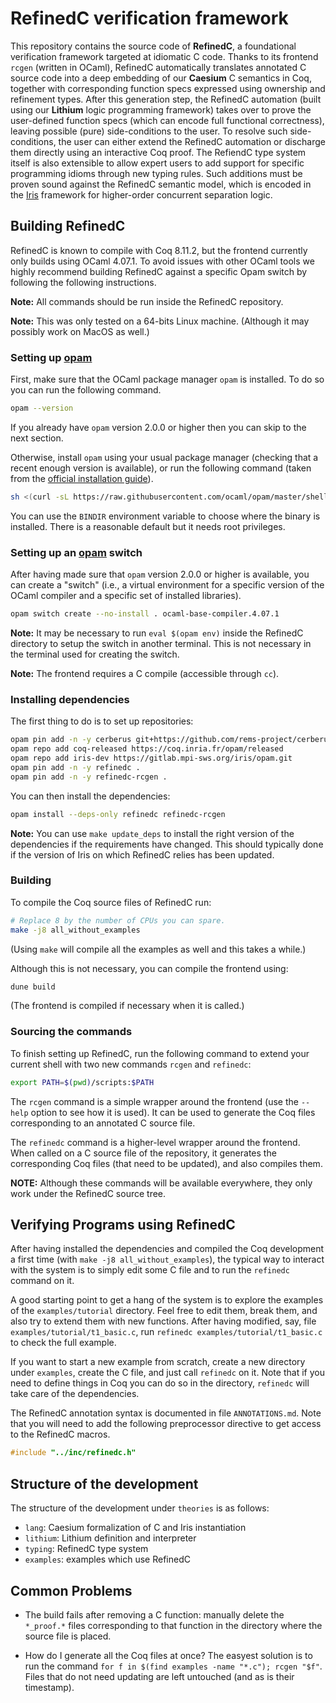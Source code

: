 # RefinedC verification framework

This repository contains the source code of **RefinedC**, a foundational
verification framework targeted at idiomatic C code. Thanks to its frontend
`rcgen` (written in OCaml), RefinedC automatically translates annotated C
source code into a deep embedding of our **Caesium** C semantics in Coq,
together with corresponding function specs expressed using ownership and
refinement types. After this generation step, the RefinedC automation (built
using our **Lithium** logic programming framework) takes over to prove the
user-defined function specs (which can encode full functional correctness),
leaving possible (pure) side-conditions to the user. To resolve such
side-conditions, the user can either extend the RefinedC automation or
discharge them directly using an interactive Coq proof. The RefiendC type
system itself is also extensible to allow expert users to add support for
specific programming idioms through new typing rules. Such additions must be
proven sound against the RefinedC semantic model, which is encoded in the
[Iris](https://gitlab.mpi-sws.org/iris/iris) framework for higher-order
concurrent separation logic.

## Building RefinedC

RefinedC is known to compile with Coq 8.11.2, but the frontend currently only
builds using OCaml 4.07.1. To avoid issues with other OCaml tools we highly
recommend building RefinedC against a specific Opam switch by following the
following instructions.

**Note:** All commands should be run inside the RefinedC repository.

**Note:** This was only tested on a 64-bits Linux machine. (Although it may
possibly work on MacOS as well.)

### Setting up [opam](https://opam.ocaml.org/doc/Install.html)

First, make sure that the OCaml package manager `opam` is installed. To do
so you can run the following command.
```bash
opam --version
```
If you already have `opam` version 2.0.0 or higher then you can skip to the
next section.

Otherwise, install `opam` using your usual package manager (checking that a
recent enough version is available), or run the following command (taken from
the [official installation guide](https://opam.ocaml.org/doc/Install.html)).
```bash
sh <(curl -sL https://raw.githubusercontent.com/ocaml/opam/master/shell/install.sh)
```
You can use the `BINDIR` environment variable to choose where the binary is
installed. There is a reasonable default but it needs root privileges.

### Setting up an [opam](https://opam.ocaml.org) switch

After having made sure that `opam` version 2.0.0 or higher is available, you
can create a "switch" (i.e., a virtual environment for a specific version of
the OCaml compiler and a specific set of installed libraries).
```bash
opam switch create --no-install . ocaml-base-compiler.4.07.1
```

**Note:** It may be necessary to run `eval $(opam env)` inside the RefinedC
directory to setup the switch in another terminal. This is not necessary in
the terminal used for creating the switch.

**Note:** The frontend requires a C compile (accessible through `cc`).

### Installing dependencies

The first thing to do is to set up repositories:
```bash
opam pin add -n -y cerberus git+https://github.com/rems-project/cerberus.git#5462d5bd84262f4248a6b9486151978c6dd9b362
opam repo add coq-released https://coq.inria.fr/opam/released
opam repo add iris-dev https://gitlab.mpi-sws.org/iris/opam.git
opam pin add -n -y refinedc .
opam pin add -n -y refinedc-rcgen .
```

You can then install the dependencies:
```bash
opam install --deps-only refinedc refinedc-rcgen
```

**Note:** You can use `make update_deps` to install the right version of the
dependencies if the requirements have changed. This should typically done if
the version of Iris on which RefinedC relies has been updated.

### Building

To compile the Coq source files of RefinedC run:
```bash
# Replace 8 by the number of CPUs you can spare.
make -j8 all_without_examples
```
(Using `make` will compile all the examples as well and this takes a while.)

Although this is not necessary, you can compile the frontend using:
```bash
dune build
```
(The frontend is compiled if necessary when it is called.)

### Sourcing the commands

To finish setting up RefinedC, run the following command to extend your
current shell with two new commands `rcgen` and `refinedc`:
```bash
export PATH=$(pwd)/scripts:$PATH
```
The `rcgen` command is a simple wrapper around the frontend (use the `--help` option
to see how it is used). It can be used to generate the Coq files corresponding
to an annotated C source file.

The `refinedc` command is a higher-level wrapper around the frontend. When
called on a C source file of the repository, it generates the corresponding
Coq files (that need to be updated), and also compiles them.

**NOTE:** Although these commands will be available everywhere, they only
work under the RefinedC source tree.

## Verifying Programs using RefinedC

After having installed the dependencies and compiled the Coq development a
first time (with `make -j8 all_without_examples`), the typical way to interact
with the system is to simply edit some C file and to run the `refinedc`
command on it.

A good starting point to get a hang of the system is to explore the examples
of the `examples/tutorial` directory. Feel free to edit them, break them, and
also try to extend them with new functions. After having modified, say, file
`examples/tutorial/t1_basic.c`, run `refinedc examples/tutorial/t1_basic.c`
to check the full example.

If you want to start a new example from scratch, create a new directory under
`examples`, create the C file, and just call `refinedc` on it. Note that if
you need to define things in Coq you can do so in the directory, `refinedc`
will take care of the dependencies.

The RefinedC annotation syntax is documented in file `ANNOTATIONS.md`. Note
that you will need to add the following preprocessor directive to get access
to the RefinedC macros.
```c
#include "../inc/refinedc.h"
```

## Structure of the development

The structure of the development under `theories` is as follows:

- `lang`: Caesium formalization of C and Iris instantiation
- `lithium`: Lithium definition and interpreter
- `typing`: RefinedC type system
- `examples`: examples which use RefinedC

## Common Problems

- The build fails after removing a C function: manually delete the `*_proof.*`
  files corresponding to that function in the directory where the source file
  is placed.

- How do I generate all the Coq files at once? The easyest solution is to run
  the command `for f in $(find examples -name "*.c"); rcgen "$f"`. Files that
  do not need updating are left untouched (and as is their timestamp).
